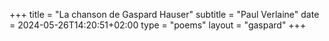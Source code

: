 +++
title = "La chanson de Gaspard Hauser"
subtitle = "Paul Verlaine"
date = 2024-05-26T14:20:51+02:00
type = "poems"
layout = "gaspard"
+++
